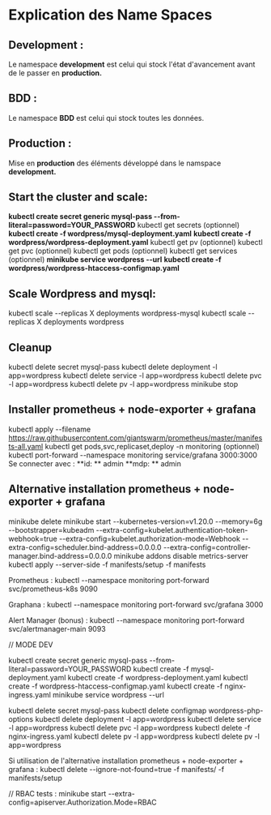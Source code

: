 # Explication des Name Spaces
## **Development :**
Le namespace **development** est celui qui stock l'état d'avancement avant de le passer en **production.**

## **BDD :**
Le namespace **BDD** est celui qui stock toutes les données.

## **Production :**
Mise en **production** des éléments développé dans le namspace **development.**

## Start the cluster and scale:

**kubectl create secret generic mysql-pass --from-literal=password=YOUR_PASSWORD**
kubectl get secrets (optionnel)
**kubectl create -f wordpress/mysql-deployment.yaml**
**kubectl create -f wordpress/wordpress-deployment.yaml**
kubectl get pv (optionnel)
kubectl get pvc (optionnel)
kubectl get pods (optionnel)
kubectl get services (optionnel)
**minikube service wordpress --url**
**kubectl create -f wordpress/wordpress-htaccess-configmap.yaml**

## Scale Wordpress and mysql:
kubectl scale --replicas X deployments wordpress-mysql
kubectl scale --replicas X deployments wordpress

## Cleanup
kubectl delete secret mysql-pass
kubectl delete deployment -l app=wordpress
kubectl delete service -l app=wordpress
kubectl delete pvc -l app=wordpress
kubectl delete pv -l app=wordpress
minikube stop


## Installer prometheus + node-exporter + grafana
kubectl apply --filename https://raw.githubusercontent.com/giantswarm/prometheus/master/manifests-all.yaml
kubectl get pods,svc,replicaset,deploy -n monitoring (optionnel)
kubectl port-forward --namespace monitoring service/grafana 3000:3000
Se connecter avec :
**id: ** admin
**mdp: ** admin

## Alternative installation prometheus + node-exporter + grafana
minikube delete
minikube start --kubernetes-version=v1.20.0 --memory=6g --bootstrapper=kubeadm --extra-config=kubelet.authentication-token-webhook=true --extra-config=kubelet.authorization-mode=Webhook --extra-config=scheduler.bind-address=0.0.0.0 --extra-config=controller-manager.bind-address=0.0.0.0
minikube addons disable metrics-server
kubectl apply --server-side -f manifests/setup -f manifests

Prometheus : 
kubectl --namespace monitoring port-forward svc/prometheus-k8s 9090

Graphana :
kubectl --namespace monitoring port-forward svc/grafana 3000

Alert Manager (bonus) :
kubectl --namespace monitoring port-forward svc/alertmanager-main 9093

// MODE DEV 

kubectl create secret generic mysql-pass --from-literal=password=YOUR_PASSWORD
kubectl create -f mysql-deployment.yaml
kubectl create -f wordpress-deployment.yaml
kubectl create -f wordpress-htaccess-configmap.yaml
kubectl create -f nginx-ingress.yaml
minikube service wordpress --url

kubectl delete secret mysql-pass
kubectl delete configmap wordpress-php-options
kubectl delete deployment -l app=wordpress
kubectl delete service -l app=wordpress
kubectl delete pvc -l app=wordpress
kubectl delete -f nginx-ingress.yaml
kubectl delete pv -l app=wordpress
kubectl delete pv -l app=wordpress

Si utilisation de l'alternative installation prometheus + node-exporter + grafana :
kubectl delete --ignore-not-found=true -f manifests/ -f manifests/setup



// RBAC tests :
minikube start --extra-config=apiserver.Authorization.Mode=RBAC
